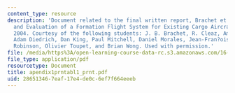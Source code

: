 ```yaml
---
content_type: resource
description: 'Document related to the final written report, Brachet et al. "Architecture
  and Evaluation of a Formation Flight System for Existing Cargo Aircraft." AIAA,
  2004. Courtesy of the following students: J. B. Brachet, R. Cleaz, Amandine Denis,
  Adam Diedrich, Dan King, Paul Mitchell, Daniel Morales, Jean-Fran?ois Onn?e, Theresa
  Robinson, Olivier Toupet, and Brian Wong. Used with permission.'
file: /media/https%3A/open-learning-course-data-rc.s3.amazonaws.com/16-886-air-transportation-systems-architecting-spring-2004/286513467eaf17e4de0c6ef7f664eeeb_apendix1prntabl1_prnt.pdf
file_type: application/pdf
resourcetype: Document
title: apendix1prntabl1_prnt.pdf
uid: 28651346-7eaf-17e4-de0c-6ef7f664eeeb
---
```


